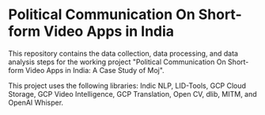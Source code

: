 # Political Communication On Short-form Video Apps in India

This repository contains the data collection, data processing, and data analysis steps for the working project "Political Communication On Short-form Video Apps in India: A Case Study of Moj". 

This project uses the following libraries: Indic NLP, LID-Tools, GCP Cloud Storage, GCP Video Intelligence, GCP Translation, Open CV, dlib, MITM, and OpenAI Whisper.
